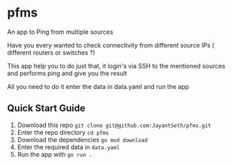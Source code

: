 # pfms
An app to Ping from multiple sources

Have you every wanted to check connectivity from different source IPs ( different routers or switches ?)

This app help you to do just that, it login's via SSH to the mentioned sources and performs ping and give you the result

All you need to do it enter the data in data.yaml and run the app

## Quick Start Guide

1. Download this repo `git clone git@github.com:JayantSeth/pfms.git`
2. Enter the repo directory `cd pfms`
3. Download the dependencies `go mod download`
4. Enter the required data in `data.yaml`
5. Run the app with `go run .`

